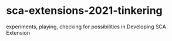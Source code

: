 # sca-extensions-2021-tinkering

experiments, playing, checking for possibilities in Developing SCA Extension 
